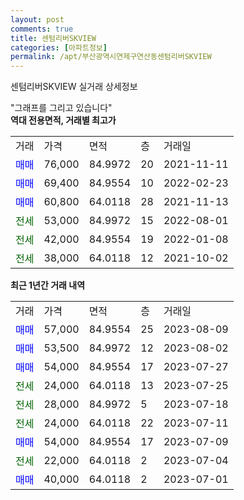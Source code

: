 ```yaml
---
layout: post
comments: true
title: 센텀리버SKVIEW
categories: [아파트정보]
permalink: /apt/부산광역시연제구연산동센텀리버SKVIEW
---
```


센텀리버SKVIEW 실거래 상세정보

<script type="text/javascript">
  google.charts.load('current', {'packages':['line', 'corechart']});
  google.charts.setOnLoadCallback(drawChart);

  function drawChart() {
    var data = new google.visualization.DataTable();
    data.addColumn('date', '거래일');
    data.addColumn('number', "매매");
    data.addColumn('number', "전세");
    data.addColumn('number', "전매");

    data.addRows([[new Date(Date.parse("2023-08-09")), 57000, null, null], [new Date(Date.parse("2023-08-02")), 53500, null, null], [new Date(Date.parse("2023-07-27")), 54000, null, null], [new Date(Date.parse("2023-07-25")), null, 24000, null], [new Date(Date.parse("2023-07-18")), null, 28000, null], [new Date(Date.parse("2023-07-11")), null, 24000, null], [new Date(Date.parse("2023-07-09")), 54000, null, null], [new Date(Date.parse("2023-07-04")), null, 22000, null], [new Date(Date.parse("2023-07-01")), 40000, null, null]]);

    var options = {
      hAxis: {
        format: 'yyyy/MM/dd'
      },    
      lineWidth: 0,
      pointsVisible: true,    
      title: '최근 1년간 유형별 실거래가 분포',
      legend: { position: 'bottom' }
    };

    var formatter = new google.visualization.NumberFormat({pattern:'###,###'} );
    formatter.format(data, 1);
    formatter.format(data, 2);
    
    setTimeout(function() {
        var chart = new google.visualization.LineChart(document.getElementById('columnchart_material'));
        chart.draw(data, (options));
        document.getElementById('loading').style.display = 'none';
    }, 200);
  }
</script>


<div id="loading" style="z-index:20; display: block; margin-left: 0px">"그래프를 그리고 있습니다"</div>
<div id="columnchart_material" style="width: 95%; margin-left: 0px; display: block"></div>
<!-- contents start -->
<b>역대 전용면적, 거래별 최고가</b>
<table class="sortable">
    <tr>
      <td>거래</td>
      <td>가격</td>
      <td>면적</td>
      <td>층</td>
      <td>거래일</td>
    </tr>
        <tr>
          <td><a style="color: blue">매매</a></td>
          <td>76,000</td>
          <td>84.9972</td>
          <td>20</td>
          <td>2021-11-11</td>
        </tr>            <tr>
          <td><a style="color: blue">매매</a></td>
          <td>69,400</td>
          <td>84.9554</td>
          <td>10</td>
          <td>2022-02-23</td>
        </tr>            <tr>
          <td><a style="color: blue">매매</a></td>
          <td>60,800</td>
          <td>64.0118</td>
          <td>28</td>
          <td>2021-11-13</td>
        </tr>        
        <tr>
              <td><a style="color: darkgreen">전세</a></td>
              <td>53,000</td>
              <td>84.9972</td>
              <td>15</td>
              <td>2022-08-01</td>
            </tr>            <tr>
              <td><a style="color: darkgreen">전세</a></td>
              <td>42,000</td>
              <td>84.9554</td>
              <td>19</td>
              <td>2022-01-08</td>
            </tr>            <tr>
              <td><a style="color: darkgreen">전세</a></td>
              <td>38,000</td>
              <td>64.0118</td>
              <td>12</td>
              <td>2021-10-02</td>
            </tr>        
    
</table>

<b>최근 1년간 거래 내역</b>

<table class="sortable">
    <tr>
      <td>거래</td>
      <td>가격</td>
      <td>면적</td>
      <td>층</td>
      <td>거래일</td>
    </tr>
    <tr>
      <td><a style="color: blue">매매</a></td>
      <td>57,000</td>
      <td>84.9554</td>
      <td>25</td>
      <td>2023-08-09</td>
    </tr>          <tr>
      <td><a style="color: blue">매매</a></td>
      <td>53,500</td>
      <td>84.9972</td>
      <td>12</td>
      <td>2023-08-02</td>
    </tr>          <tr>
      <td><a style="color: blue">매매</a></td>
      <td>54,000</td>
      <td>84.9554</td>
      <td>17</td>
      <td>2023-07-27</td>
    </tr>          <tr>
      <td><a style="color: darkgreen">전세</a></td>
      <td>24,000</td>
      <td>64.0118</td>
      <td>13</td>
      <td>2023-07-25</td>
    </tr>          <tr>
      <td><a style="color: darkgreen">전세</a></td>
      <td>28,000</td>
      <td>84.9972</td>
      <td>5</td>
      <td>2023-07-18</td>
    </tr>          <tr>
      <td><a style="color: darkgreen">전세</a></td>
      <td>24,000</td>
      <td>64.0118</td>
      <td>22</td>
      <td>2023-07-11</td>
    </tr>          <tr>
      <td><a style="color: blue">매매</a></td>
      <td>54,000</td>
      <td>84.9554</td>
      <td>17</td>
      <td>2023-07-09</td>
    </tr>          <tr>
      <td><a style="color: darkgreen">전세</a></td>
      <td>22,000</td>
      <td>64.0118</td>
      <td>2</td>
      <td>2023-07-04</td>
    </tr>          <tr>
      <td><a style="color: blue">매매</a></td>
      <td>40,000</td>
      <td>64.0118</td>
      <td>2</td>
      <td>2023-07-01</td>
    </tr>      </table>
<!-- contents end -->    

